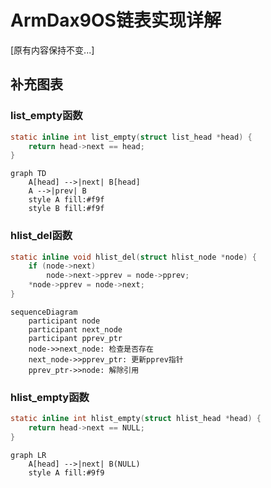 # ArmDax9OS链表实现详解

[原有内容保持不变...]

## 补充图表

### list_empty函数
```c
static inline int list_empty(struct list_head *head) {
    return head->next == head;
}
```

```mermaid
graph TD
    A[head] -->|next| B[head]
    A -->|prev| B
    style A fill:#f9f
    style B fill:#f9f
```

### hlist_del函数
```c
static inline void hlist_del(struct hlist_node *node) {
    if (node->next)
        node->next->pprev = node->pprev;
    *node->pprev = node->next;
}
```

```mermaid
sequenceDiagram
    participant node
    participant next_node
    participant pprev_ptr
    node->>next_node: 检查是否存在
    next_node->>pprev_ptr: 更新pprev指针
    pprev_ptr->>node: 解除引用
```

### hlist_empty函数
```c
static inline int hlist_empty(struct hlist_head *head) {
    return head->next == NULL;
}
```

```mermaid
graph LR
    A[head] -->|next| B(NULL)
    style A fill:#9f9
